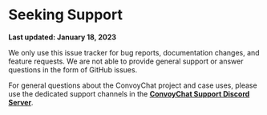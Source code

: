 # Seeking Support

**Last updated: January 18, 2023**

We only use this issue tracker for bug reports, documentation changes, and feature requests. We are not able to provide general support or answer questions in the form of GitHub issues.

For general questions about the ConvoyChat project and case uses, please use the dedicated support channels in the **[ConvoyChat Support Discord Server](https://discord.gg/BmPNx9jJHD)**.